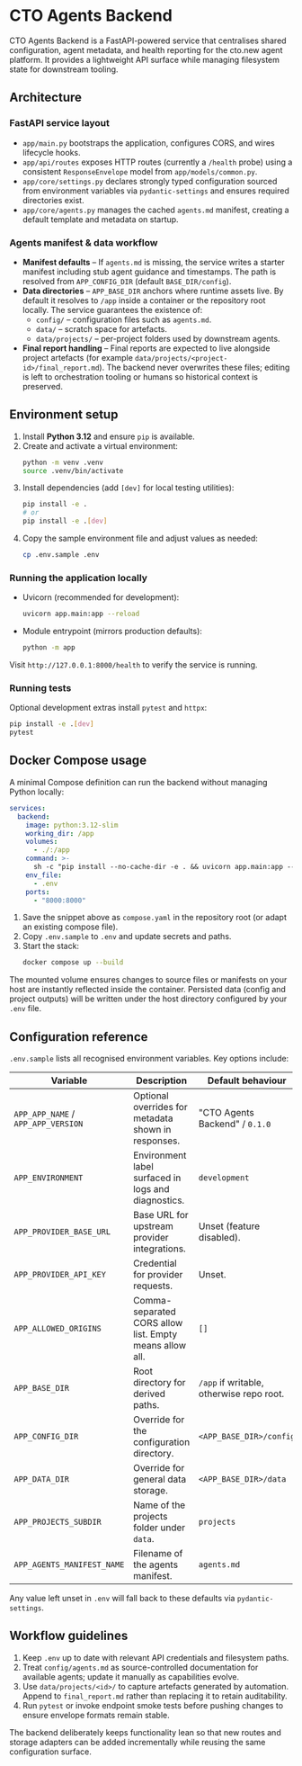 # CTO Agents Backend

CTO Agents Backend is a FastAPI-powered service that centralises shared configuration, agent metadata, and health reporting for the cto.new agent platform. It provides a lightweight API surface while managing filesystem state for downstream tooling.

## Architecture

### FastAPI service layout
- `app/main.py` bootstraps the application, configures CORS, and wires lifecycle hooks.
- `app/api/routes` exposes HTTP routes (currently a `/health` probe) using a consistent `ResponseEnvelope` model from `app/models/common.py`.
- `app/core/settings.py` declares strongly typed configuration sourced from environment variables via `pydantic-settings` and ensures required directories exist.
- `app/core/agents.py` manages the cached `agents.md` manifest, creating a default template and metadata on startup.

### Agents manifest & data workflow
- **Manifest defaults** – If `agents.md` is missing, the service writes a starter manifest including stub agent guidance and timestamps. The path is resolved from `APP_CONFIG_DIR` (default `BASE_DIR/config`).
- **Data directories** – `APP_BASE_DIR` anchors where runtime assets live. By default it resolves to `/app` inside a container or the repository root locally. The service guarantees the existence of:
  - `config/` – configuration files such as `agents.md`.
  - `data/` – scratch space for artefacts.
  - `data/projects/` – per-project folders used by downstream agents.
- **Final report handling** – Final reports are expected to live alongside project artefacts (for example `data/projects/<project-id>/final_report.md`). The backend never overwrites these files; editing is left to orchestration tooling or humans so historical context is preserved.

## Environment setup

1. Install **Python 3.12** and ensure `pip` is available.
2. Create and activate a virtual environment:
   ```bash
   python -m venv .venv
   source .venv/bin/activate
   ```
3. Install dependencies (add `[dev]` for local testing utilities):
   ```bash
   pip install -e .
   # or
   pip install -e .[dev]
   ```
4. Copy the sample environment file and adjust values as needed:
   ```bash
   cp .env.sample .env
   ```

### Running the application locally

- Uvicorn (recommended for development):
  ```bash
  uvicorn app.main:app --reload
  ```
- Module entrypoint (mirrors production defaults):
  ```bash
  python -m app
  ```

Visit `http://127.0.0.1:8000/health` to verify the service is running.

### Running tests

Optional development extras install `pytest` and `httpx`:
```bash
pip install -e .[dev]
pytest
```

## Docker Compose usage

A minimal Compose definition can run the backend without managing Python locally:

```yaml
services:
  backend:
    image: python:3.12-slim
    working_dir: /app
    volumes:
      - ./:/app
    command: >-
      sh -c "pip install --no-cache-dir -e . && uvicorn app.main:app --host 0.0.0.0 --port 8000"
    env_file:
      - .env
    ports:
      - "8000:8000"
```

1. Save the snippet above as `compose.yaml` in the repository root (or adapt an existing compose file).
2. Copy `.env.sample` to `.env` and update secrets and paths.
3. Start the stack:
   ```bash
   docker compose up --build
   ```

The mounted volume ensures changes to source files or manifests on your host are instantly reflected inside the container. Persisted data (config and project outputs) will be written under the host directory configured by your `.env` file.

## Configuration reference

`.env.sample` lists all recognised environment variables. Key options include:

| Variable | Description | Default behaviour |
| --- | --- | --- |
| `APP_APP_NAME` / `APP_APP_VERSION` | Optional overrides for metadata shown in responses. | "CTO Agents Backend" / `0.1.0` |
| `APP_ENVIRONMENT` | Environment label surfaced in logs and diagnostics. | `development` |
| `APP_PROVIDER_BASE_URL` | Base URL for upstream provider integrations. | Unset (feature disabled). |
| `APP_PROVIDER_API_KEY` | Credential for provider requests. | Unset. |
| `APP_ALLOWED_ORIGINS` | Comma-separated CORS allow list. Empty means allow all. | `[]` |
| `APP_BASE_DIR` | Root directory for derived paths. | `/app` if writable, otherwise repo root. |
| `APP_CONFIG_DIR` | Override for the configuration directory. | `<APP_BASE_DIR>/config` |
| `APP_DATA_DIR` | Override for general data storage. | `<APP_BASE_DIR>/data` |
| `APP_PROJECTS_SUBDIR` | Name of the projects folder under `data`. | `projects` |
| `APP_AGENTS_MANIFEST_NAME` | Filename of the agents manifest. | `agents.md` |

Any value left unset in `.env` will fall back to these defaults via `pydantic-settings`.

## Workflow guidelines

1. Keep `.env` up to date with relevant API credentials and filesystem paths.
2. Treat `config/agents.md` as source-controlled documentation for available agents; update it manually as capabilities evolve.
3. Use `data/projects/<id>/` to capture artefacts generated by automation. Append to `final_report.md` rather than replacing it to retain auditability.
4. Run `pytest` or invoke endpoint smoke tests before pushing changes to ensure envelope formats remain stable.

The backend deliberately keeps functionality lean so that new routes and storage adapters can be added incrementally while reusing the same configuration surface.
